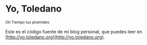 # Yo, Toledano 
<small>Oh Tiempo tus piramides</small>

Este es el código fuente de mi blog personal, que puedes leer en [http://yo.toledano.org](http://yo.toledano.org).
